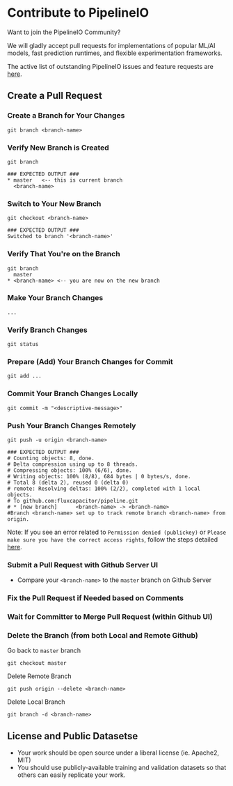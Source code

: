 # Contribute to PipelineIO
Want to join the PipelineIO Community?  

We will gladly accept pull requests for implementations of popular ML/AI models, fast prediction runtimes, and flexible experimentation frameworks.

The active list of outstanding PipelineIO issues and feature requests are [here](https://github.com/fluxcapacitor/pipeline/issues).

## Create a Pull Request
### Create a Branch for Your Changes
```
git branch <branch-name>
```

### Verify New Branch is Created
```
git branch

### EXPECTED OUTPUT ###
* master   <-- this is current branch
  <branch-name>
```

### Switch to Your New Branch
```
git checkout <branch-name>

### EXPECTED OUTPUT ###
Switched to branch '<branch-name>'
```

### Verify That You're on the Branch
```
git branch
  master
* <branch-name> <-- you are now on the new branch
```

### Make Your Branch Changes
```
...
```

### Verify Branch Changes
```
git status
```

### Prepare (Add) Your Branch Changes for Commit
```
git add ...
```

### Commit Your Branch Changes Locally
```
git commit -m "<descriptive-message>"
```

### Push Your Branch Changes Remotely
```
git push -u origin <branch-name>

### EXPECTED OUTPUT ###
# Counting objects: 8, done.
# Delta compression using up to 8 threads.
# Compressing objects: 100% (6/6), done.
# Writing objects: 100% (8/8), 684 bytes | 0 bytes/s, done.
# Total 8 (delta 2), reused 0 (delta 0)
# remote: Resolving deltas: 100% (2/2), completed with 1 local objects.
# To github.com:fluxcapacitor/pipeline.git
# * [new branch]      <branch-name> -> <branch-name>
#Branch <branch-name> set up to track remote branch <branch-name> from origin.
```
Note:  If you see an error related to `Permission denied (publickey)` or `Please make sure you have the correct access rights`, follow the steps detailed [here](Github-Notes#start-your-ssh-authentication-agent).

### Submit a Pull Request with Github Server UI
* Compare your `<branch-name>` to the `master` branch on Github Server

### Fix the Pull Request if Needed based on Comments

### Wait for Committer to Merge Pull Request (within Github UI)

### Delete the Branch (from both Local and Remote Github)
Go back to `master` branch
```
git checkout master
```

Delete Remote Branch
```
git push origin --delete <branch-name>
```

Delete Local Branch
```
git branch -d <branch-name>
```
 
## License and Public Datasetse 
- Your work should be open source under a liberal license (ie. Apache2, MIT)
- You should use publicly-available training and validation datasets so that others can easily replicate your work.
